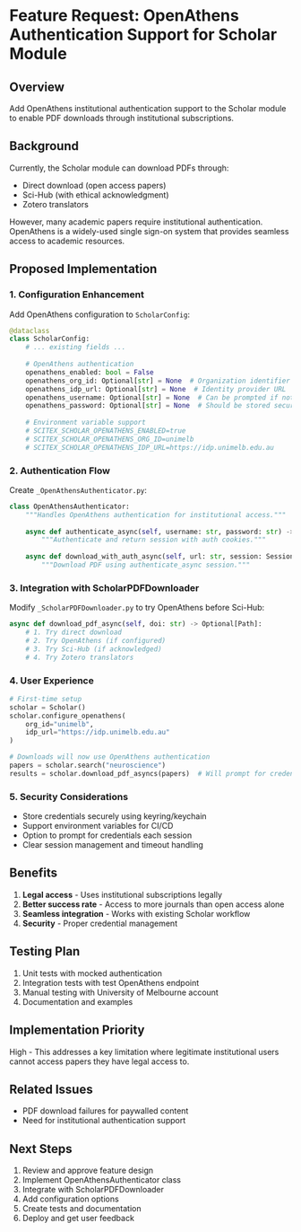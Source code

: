 # Feature Request: OpenAthens Authentication Support for Scholar Module

## Overview
Add OpenAthens institutional authentication support to the Scholar module to enable PDF downloads through institutional subscriptions.

## Background
Currently, the Scholar module can download PDFs through:
- Direct download (open access papers)
- Sci-Hub (with ethical acknowledgment)
- Zotero translators

However, many academic papers require institutional authentication. OpenAthens is a widely-used single sign-on system that provides seamless access to academic resources.

## Proposed Implementation

### 1. Configuration Enhancement
Add OpenAthens configuration to `ScholarConfig`:

```python
@dataclass
class ScholarConfig:
    # ... existing fields ...
    
    # OpenAthens authentication
    openathens_enabled: bool = False
    openathens_org_id: Optional[str] = None  # Organization identifier
    openathens_idp_url: Optional[str] = None  # Identity provider URL
    openathens_username: Optional[str] = None  # Can be prompted if not set
    openathens_password: Optional[str] = None  # Should be stored securely
    
    # Environment variable support
    # SCITEX_SCHOLAR_OPENATHENS_ENABLED=true
    # SCITEX_SCHOLAR_OPENATHENS_ORG_ID=unimelb
    # SCITEX_SCHOLAR_OPENATHENS_IDP_URL=https://idp.unimelb.edu.au
```

### 2. Authentication Flow
Create `_OpenAthensAuthenticator.py`:

```python
class OpenAthensAuthenticator:
    """Handles OpenAthens authentication for institutional access."""
    
    async def authenticate_async(self, username: str, password: str) -> Session:
        """Authenticate and return session with auth cookies."""
        
    async def download_with_auth_async(self, url: str, session: Session) -> bytes:
        """Download PDF using authenticate_async session."""
```

### 3. Integration with ScholarPDFDownloader
Modify `_ScholarPDFDownloader.py` to try OpenAthens before Sci-Hub:

```python
async def download_pdf_async(self, doi: str) -> Optional[Path]:
    # 1. Try direct download
    # 2. Try OpenAthens (if configured)
    # 3. Try Sci-Hub (if acknowledged)
    # 4. Try Zotero translators
```

### 4. User Experience
```python
# First-time setup
scholar = Scholar()
scholar.configure_openathens(
    org_id="unimelb",
    idp_url="https://idp.unimelb.edu.au"
)

# Downloads will now use OpenAthens authentication
papers = scholar.search("neuroscience")
results = scholar.download_pdf_asyncs(papers)  # Will prompt for credentials if needed
```

### 5. Security Considerations
- Store credentials securely using keyring/keychain
- Support environment variables for CI/CD
- Option to prompt for credentials each session
- Clear session management and timeout handling

## Benefits
1. **Legal access** - Uses institutional subscriptions legally
2. **Better success rate** - Access to more journals than open access alone
3. **Seamless integration** - Works with existing Scholar workflow
4. **Security** - Proper credential management

## Testing Plan
1. Unit tests with mocked authentication
2. Integration tests with test OpenAthens endpoint
3. Manual testing with University of Melbourne account
4. Documentation and examples

## Implementation Priority
High - This addresses a key limitation where legitimate institutional users cannot access papers they have legal access to.

## Related Issues
- PDF download failures for paywalled content
- Need for institutional authentication support

## Next Steps
1. Review and approve feature design
2. Implement OpenAthensAuthenticator class
3. Integrate with ScholarPDFDownloader
4. Add configuration options
5. Create tests and documentation
6. Deploy and get user feedback